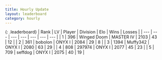 ```yaml
---
title: Hourly Update
layout: leaderboard
category: hourly
---
```


{: .leaderboard}
| Rank | LV | Player | Division | Elo | Wins | Losses |
| --- | --- | --- | --- | --- | --- | --- |
| <span data-change="0">1</span> | 396 | <span title="ID: 744396">Winged Doom</span> | MASTER IV | <span data-change="0">2103</span> | <span data-change="0">43</span> | <span data-change="0">12</span> |
| <span data-change="0">2</span> | 361 | <span title="ID: 749071">bobolon</span> | ONYX I | <span data-change="0">2084</span> | <span data-change="0">29</span> | <span data-change="0">8</span> |
| <span data-change="0">3</span> | 1394 | <span title="ID: 720567">Muffy342</span> | ONYX I | <span data-change="0">2080</span> | <span data-change="0">63</span> | <span data-change="0">29</span> |
| <span data-change="0">4</span> | 808 | <span title="ID: 544038">297974</span> | ONYX I | <span data-change="0">2077</span> | <span data-change="0">45</span> | <span data-change="0">23</span> |
| <span data-change="0">5</span> | 709 | <span title="ID: 285016">seffdog</span> | ONYX I | <span data-change="0">2075</span> | <span data-change="0">40</span> | <span data-change="0">19</span> |